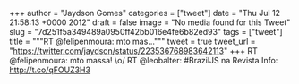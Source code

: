 
+++
author = "Jaydson Gomes"
categories = ["tweet"]
date = "Thu Jul 12 21:58:13 +0000 2012"
draft = false
image = "No media found for this Tweet"
slug = "7d251f5a349489a0950ff42bb016e4fe6b82ed93"
tags = ["tweet"]
title = """RT @felipenmoura: mto mas..."""
tweet = true
tweet_url = "https://twitter.com/jaydson/status/223536768983642113"
+++
RT @felipenmoura: mto massa! \o/ RT @leobalter: #BrazilJS na Revista Info: http://t.co/qFOUZ3H3

